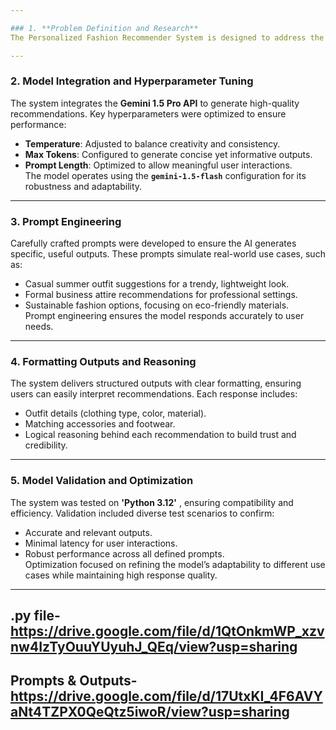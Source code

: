 ```yaml
---

### 1. **Problem Definition and Research**  
The Personalized Fashion Recommender System is designed to address the challenge of providing users with tailored fashion suggestions. Research highlights the importance of personalization in the fashion industry, with evidence showing that generative models excel at creating relevant and user-specific recommendations. By bridging the gap between user preferences and expert guidance, this system enhances the user experience through detailed, AI-driven insights.

---
```


### 2. **Model Integration and Hyperparameter Tuning**  
The system integrates the **Gemini 1.5 Pro API** to generate high-quality recommendations. Key hyperparameters were optimized to ensure performance:  
- **Temperature**: Adjusted to balance creativity and consistency.  
- **Max Tokens**: Configured to generate concise yet informative outputs.  
- **Prompt Length**: Optimized to allow meaningful user interactions.  
The model operates using the **`gemini-1.5-flash`** configuration for its robustness and adaptability.

---

### 3. **Prompt Engineering**  
Carefully crafted prompts were developed to ensure the AI generates specific, useful outputs. These prompts simulate real-world use cases, such as:  
- Casual summer outfit suggestions for a trendy, lightweight look.  
- Formal business attire recommendations for professional settings.  
- Sustainable fashion options, focusing on eco-friendly materials.  
Prompt engineering ensures the model responds accurately to user needs.

---

### 4. **Formatting Outputs and Reasoning**  
The system delivers structured outputs with clear formatting, ensuring users can easily interpret recommendations. Each response includes:  
- Outfit details (clothing type, color, material).  
- Matching accessories and footwear.  
- Logical reasoning behind each recommendation to build trust and credibility.  

---

### 5. **Model Validation and Optimization**  
The system was tested on **'Python 3.12'** , ensuring compatibility and efficiency. Validation included diverse test scenarios to confirm:  
- Accurate and relevant outputs.  
- Minimal latency for user interactions.  
- Robust performance across all defined prompts.  
Optimization focused on refining the model’s adaptability to different use cases while maintaining high response quality.

---

.py file- https://drive.google.com/file/d/1QtOnkmWP_xzvnw4IzTyOuuYUyuhJ_QEq/view?usp=sharing
---
Prompts & Outputs- https://drive.google.com/file/d/17UtxKI_4F6AVYaNt4TZPX0QeQtz5iwoR/view?usp=sharing
---
